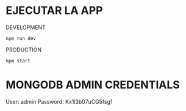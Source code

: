 # EJECUTAR LA APP

DEVELOPMENT 

```npm run dev```

PRODUCTION

```npm start```

# MONGODB ADMIN CREDENTIALS

User: admin
Password: Kx1l3b07uCG5fsg1